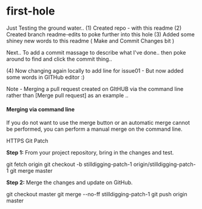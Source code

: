 # first-hole
Just Testing the ground water..
(1) Created repo - with this readme
(2) Created branch readme-edits to poke further into this hole
(3) Added some shiney new words to this readme ( Make and Commit Changes bit )

Next.. To add a commit massage to describe what I've done.. then poke around to find and click the commit thing..

 (4) Now changing again locally to add line for issue01 - But now added some words in GITHub editor :)
 
 
 Note - Merging a pull request created on GItHUB via the command line rather than [Merge pull request] as an example ..
 
 #### Merging via command line
If you do not want to use the merge button or an automatic merge cannot be performed, you can perform a manual merge on the command line.

HTTPS
Git
Patch
	
**Step 1:** From your project repository, bring in the changes and test.

 git fetch origin
git checkout -b stilldigging-patch-1 origin/stilldigging-patch-1
git merge master

**Step 2:** Merge the changes and update on GitHub.

 git checkout master
git merge --no-ff stilldigging-patch-1
git push origin master


